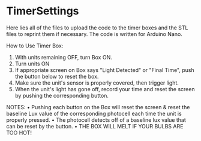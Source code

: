 # TimerSettings
Here lies all of the files to upload the code to the timer boxes and the STL files to reprint them if necessary. The code is written for Arduino Nano.

How to Use Timer Box:
1. With units remaining OFF, turn Box ON.
2. Turn units ON
3. If appropriate screen on Box says "Light Detected" or "Final Time", push the button below to reset the box.
4. Make sure the unit's sensor is properly covered, then trigger light. 
5. When the unit's light has gone off, record your time and reset the screen by pushing the corresponding button.

NOTES:  • Pushing each button on the Box will reset the screen & reset the baseline Lux value of the corresponding photocell each time the unit is properly pressed.
        • The photocell detects off of a baseline lux value that can be reset by the button.
        • THE BOX WILL MELT IF YOUR BULBS ARE TOO HOT!
        
